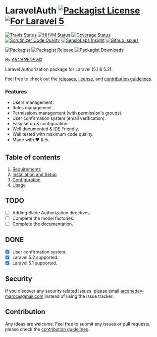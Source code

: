 # LaravelAuth [![Packagist License][badge_license]](LICENSE.md) [![For Laravel 5][badge_laravel]](https://github.com/ARCANEDEV/LaravelAuth#laravel-auth)

[![Travis Status][badge_build]](https://travis-ci.org/ARCANEDEV/LaravelAuth)
[![HHVM Status][badge_hhvm]](http://hhvm.h4cc.de/package/arcanedev/laravel-auth)
[![Coverage Status][badge_coverage]](https://scrutinizer-ci.com/g/ARCANEDEV/LaravelAuth/?branch=master)
[![Scrutinizer Code Quality][badge_quality]](https://scrutinizer-ci.com/g/ARCANEDEV/LaravelAuth/?branch=master)
[![SensioLabs Insight][badge_insight]](https://insight.sensiolabs.com/projects/7b4ce5ae-af3c-4e97-8f03-b992609f4d19)
[![Github Issues][badge_issues]](https://github.com/ARCANEDEV/LaravelAuth/issues)

[![Packagist][badge_package]](https://packagist.org/packages/arcanedev/laravel-auth)
[![Packagist Release][badge_release]](https://packagist.org/packages/arcanedev/laravel-auth)
[![Packagist Downloads][badge_downloads]](https://packagist.org/packages/arcanedev/laravel-auth)

[badge_license]:   https://img.shields.io/packagist/l/arcanedev/laravel-auth.svg?style=flat-square
[badge_laravel]:   https://img.shields.io/badge/For-Laravel%205.1|5.2-orange.svg?style=flat-square

[badge_build]:     https://img.shields.io/travis/ARCANEDEV/LaravelAuth.svg?style=flat-square
[badge_hhvm]:      https://img.shields.io/hhvm/arcanedev/laravel-auth.svg?style=flat-square
[badge_coverage]:  https://img.shields.io/scrutinizer/coverage/g/ARCANEDEV/LaravelAuth.svg?style=flat-square
[badge_quality]:   https://img.shields.io/scrutinizer/g/ARCANEDEV/LaravelAuth.svg?style=flat-square
[badge_insight]:   https://img.shields.io/sensiolabs/i/7b4ce5ae-af3c-4e97-8f03-b992609f4d19.svg?style=flat-square
[badge_issues]:    https://img.shields.io/github/issues/ARCANEDEV/LaravelAuth.svg?style=flat-square

[badge_package]:   https://img.shields.io/badge/package-arcanedev/laravel--auth-blue.svg?style=flat-square
[badge_release]:   https://img.shields.io/packagist/v/arcanedev/laravel-auth.svg?style=flat-square
[badge_downloads]: https://img.shields.io/packagist/dt/arcanedev/laravel-auth.svg?style=flat-square

*By [ARCANEDEV&copy;](http://www.arcanedev.net/)*

Laravel Authorization package for Laravel (5.1 & 5.2).

Feel free to check out the [releases](https://github.com/ARCANEDEV/LaravelAuth/releases), [license](LICENSE.md), and [contribution guidelines](CONTRIBUTING.md).

### Features

  * Users management.
  * Roles management.
  * Permissions management (with permission's groups).
  * User confirmation system (email verification).
  * Easy setup &amp; configuration.
  * Well documented &amp; IDE Friendly.
  * Well tested with maximum code quality.
  * Made with :heart: &amp; :coffee:.

## Table of contents

  1. [Requirements](_docs/1-Requirements.md)
  2. [Installation and Setup](_docs/2-Installation-and-Setup.md)
  3. [Configuration](_docs/3-Configuration.md)
  4. [Usage](_docs/4-Usage.md)

## TODO

  - [ ] Adding Blade Authorization directives.
  - [ ] Complete the model factories.
  - [ ] Complete the documentation.

## DONE

  - [x] User confirmation system.
  - [x] Laravel 5.2 supported.
  - [x] Laravel 5.1 supported.

## Security

If you discover any security related issues, please email arcanedev-maroc@gmail.com instead of using the issue tracker.

## Contribution

Any ideas are welcome. Feel free to submit any issues or pull requests, please check the [contribution guidelines](CONTRIBUTING.md).
